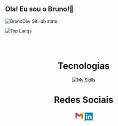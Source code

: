 ## Ola! Eu sou o Bruno!👋

![BronoDev GitHub stats](https://github-readme-stats.vercel.app/api?username=BronoDev&show_icons=true&theme=dark)

![Top Langs](https://github-readme-stats.vercel.app/api/top-langs/?username=BronoDev&layout=compact&bg_color=000000&title_color=ffffff&text_color=ffffff)

<br>

<div align="center"> 
  <div style="display: inline_block"><br>
    <h1 align="center">Tecnologias</h1> 
   </div>

   [![My Skills](https://skills.thijs.gg/icons?i=html,css,bootstrap,javascript,php,mysql,wordpress&theme=light)](https://skills.thijs.gg)
    
  
  <h1 align="center">Redes Sociais</h1>
    <a href = "mailto: contatobrono@gmail.com">
      <img width="30" src="gmail.svg">
    </a>
    <a href = "https://www.linkedin.com/in/brono/">
      <img width="25" src="linkedin.svg">
    </a>
</div>
  
